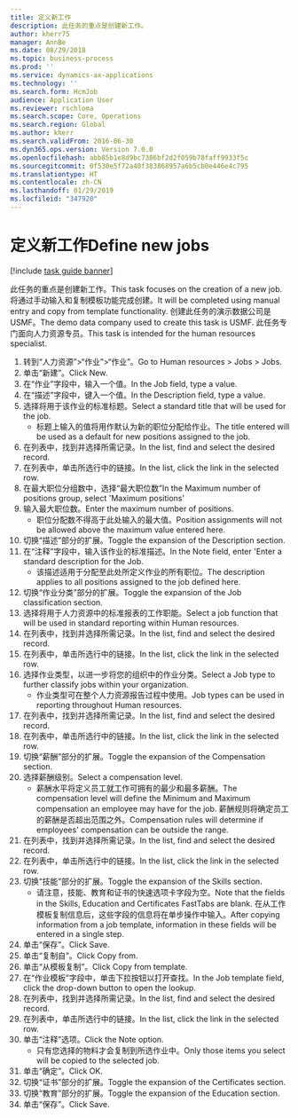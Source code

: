 ```yaml
---
title: 定义新工作
description: 此任务的重点是创建新工作。
author: kherr75
manager: AnnBe
ms.date: 08/29/2018
ms.topic: business-process
ms.prod: ''
ms.service: dynamics-ax-applications
ms.technology: ''
ms.search.form: HcmJob
audience: Application User
ms.reviewer: rschloma
ms.search.scope: Core, Operations
ms.search.region: Global
ms.author: kherr
ms.search.validFrom: 2016-06-30
ms.dyn365.ops.version: Version 7.0.0
ms.openlocfilehash: abb85b1e8d9bc7386bf2d2f059b78faff9933f5c
ms.sourcegitcommit: 0f530e5f72a40f383868957a6b5cb0e446e4c795
ms.translationtype: HT
ms.contentlocale: zh-CN
ms.lasthandoff: 01/29/2019
ms.locfileid: "347920"
---
```

# <a name="define-new-jobs"></a><span data-ttu-id="28b94-103">定义新工作</span><span class="sxs-lookup"><span data-stu-id="28b94-103">Define new jobs</span></span>

[!include [task guide banner](../../includes/task-guide-banner.md)]

<span data-ttu-id="28b94-104">此任务的重点是创建新工作。</span><span class="sxs-lookup"><span data-stu-id="28b94-104">This task focuses on the creation of a new job.</span></span> <span data-ttu-id="28b94-105">将通过手动输入和复制模板功能完成创建。</span><span class="sxs-lookup"><span data-stu-id="28b94-105">It will be completed using manual entry and copy from template functionality.</span></span> <span data-ttu-id="28b94-106">创建此任务的演示数据公司是 USMF。</span><span class="sxs-lookup"><span data-stu-id="28b94-106">The demo data company used to create this task is USMF.</span></span> <span data-ttu-id="28b94-107">此任务专门面向人力资源专员。</span><span class="sxs-lookup"><span data-stu-id="28b94-107">This task is intended for the human resources specialist.</span></span>

1. <span data-ttu-id="28b94-108">转到“人力资源”>“作业”>“作业”。</span><span class="sxs-lookup"><span data-stu-id="28b94-108">Go to Human resources > Jobs > Jobs.</span></span>
2. <span data-ttu-id="28b94-109">单击“新建”。</span><span class="sxs-lookup"><span data-stu-id="28b94-109">Click New.</span></span>
3. <span data-ttu-id="28b94-110">在“作业”字段中，输入一个值。</span><span class="sxs-lookup"><span data-stu-id="28b94-110">In the Job field, type a value.</span></span>
4. <span data-ttu-id="28b94-111">在“描述”字段中，键入一个值。</span><span class="sxs-lookup"><span data-stu-id="28b94-111">In the Description field, type a value.</span></span>
5. <span data-ttu-id="28b94-112">选择将用于该作业的标准标题。</span><span class="sxs-lookup"><span data-stu-id="28b94-112">Select a standard title that will be used for the job.</span></span> 
    * <span data-ttu-id="28b94-113">标题上输入的值将用作默认为新的职位分配给作业。</span><span class="sxs-lookup"><span data-stu-id="28b94-113">The title entered will be used as a default for new positions assigned to the job.</span></span>  
6. <span data-ttu-id="28b94-114">在列表中，找到并选择所需记录。</span><span class="sxs-lookup"><span data-stu-id="28b94-114">In the list, find and select the desired record.</span></span>
7. <span data-ttu-id="28b94-115">在列表中，单击所选行中的链接。</span><span class="sxs-lookup"><span data-stu-id="28b94-115">In the list, click the link in the selected row.</span></span>
8. <span data-ttu-id="28b94-116">在最大职位分组数中，选择“最大职位数”</span><span class="sxs-lookup"><span data-stu-id="28b94-116">In the Maximum number of positions group, select 'Maximum positions'</span></span>
9. <span data-ttu-id="28b94-117">输入最大职位数。</span><span class="sxs-lookup"><span data-stu-id="28b94-117">Enter the maximum number of positions.</span></span> 
    * <span data-ttu-id="28b94-118">职位分配数不得高于此处输入的最大值。</span><span class="sxs-lookup"><span data-stu-id="28b94-118">Position assignments will not be allowed above the maximum value entered here.</span></span>  
10. <span data-ttu-id="28b94-119">切换“描述”部分的扩展。</span><span class="sxs-lookup"><span data-stu-id="28b94-119">Toggle the expansion of the Description section.</span></span>
11. <span data-ttu-id="28b94-120">在“注释”字段中，输入该作业的标准描述。</span><span class="sxs-lookup"><span data-stu-id="28b94-120">In the Note field, enter 'Enter a standard description for the Job.</span></span>
    * <span data-ttu-id="28b94-121">该描述适用于分配至此处所定义作业的所有职位。</span><span class="sxs-lookup"><span data-stu-id="28b94-121">The description applies to all positions assigned to the job defined here.</span></span>  
12. <span data-ttu-id="28b94-122">切换“作业分类”部分的扩展。</span><span class="sxs-lookup"><span data-stu-id="28b94-122">Toggle the expansion of the Job classification section.</span></span>
13. <span data-ttu-id="28b94-123">选择将用于人力资源中的标准报表的工作职能。</span><span class="sxs-lookup"><span data-stu-id="28b94-123">Select a job function that will be used in standard reporting within Human resources.</span></span>
14. <span data-ttu-id="28b94-124">在列表中，找到并选择所需记录。</span><span class="sxs-lookup"><span data-stu-id="28b94-124">In the list, find and select the desired record.</span></span>
15. <span data-ttu-id="28b94-125">在列表中，单击所选行中的链接。</span><span class="sxs-lookup"><span data-stu-id="28b94-125">In the list, click the link in the selected row.</span></span>
16. <span data-ttu-id="28b94-126">选择作业类型，以进一步将您的组织中的作业分类。</span><span class="sxs-lookup"><span data-stu-id="28b94-126">Select a Job type to further classify jobs within your organization.</span></span> 
    * <span data-ttu-id="28b94-127">作业类型可在整个人力资源报告过程中使用。</span><span class="sxs-lookup"><span data-stu-id="28b94-127">Job types can be used in reporting throughout Human resources.</span></span>  
17. <span data-ttu-id="28b94-128">在列表中，找到并选择所需记录。</span><span class="sxs-lookup"><span data-stu-id="28b94-128">In the list, find and select the desired record.</span></span>
18. <span data-ttu-id="28b94-129">在列表中，单击所选行中的链接。</span><span class="sxs-lookup"><span data-stu-id="28b94-129">In the list, click the link in the selected row.</span></span>
19. <span data-ttu-id="28b94-130">切换“薪酬”部分的扩展。</span><span class="sxs-lookup"><span data-stu-id="28b94-130">Toggle the expansion of the Compensation section.</span></span>
20. <span data-ttu-id="28b94-131">选择薪酬级别。</span><span class="sxs-lookup"><span data-stu-id="28b94-131">Select a compensation level.</span></span>
    * <span data-ttu-id="28b94-132">薪酬水平将定义员工就工作可拥有的最少和最多薪酬。</span><span class="sxs-lookup"><span data-stu-id="28b94-132">The compensation level will define the Minimum and Maximum compensation an employee may have for the job.</span></span> <span data-ttu-id="28b94-133">薪酬规则将确定员工的薪酬是否超出范围之外。</span><span class="sxs-lookup"><span data-stu-id="28b94-133">Compensation rules will determine if employees' compensation can be outside the range.</span></span>  
21. <span data-ttu-id="28b94-134">在列表中，找到并选择所需记录。</span><span class="sxs-lookup"><span data-stu-id="28b94-134">In the list, find and select the desired record.</span></span>
22. <span data-ttu-id="28b94-135">在列表中，单击所选行中的链接。</span><span class="sxs-lookup"><span data-stu-id="28b94-135">In the list, click the link in the selected row.</span></span>
23. <span data-ttu-id="28b94-136">切换“技能”部分的扩展。</span><span class="sxs-lookup"><span data-stu-id="28b94-136">Toggle the expansion of the Skills section.</span></span>
    * <span data-ttu-id="28b94-137">请注意，技能、教育和证书的快速选项卡字段为空。</span><span class="sxs-lookup"><span data-stu-id="28b94-137">Note that the fields in the Skills, Education and Certificates FastTabs are blank.</span></span> <span data-ttu-id="28b94-138">在从工作模板复制信息后，这些字段的信息将在单步操作中输入。</span><span class="sxs-lookup"><span data-stu-id="28b94-138">After copying information from a job template, information in these fields will be entered in a single step.</span></span>   
24. <span data-ttu-id="28b94-139">单击“保存”。</span><span class="sxs-lookup"><span data-stu-id="28b94-139">Click Save.</span></span>
25. <span data-ttu-id="28b94-140">单击“复制自”。</span><span class="sxs-lookup"><span data-stu-id="28b94-140">Click Copy from.</span></span>
26. <span data-ttu-id="28b94-141">单击“从模板复制”。</span><span class="sxs-lookup"><span data-stu-id="28b94-141">Click Copy from template.</span></span>
27. <span data-ttu-id="28b94-142">在“作业模板”字段中，单击下拉按钮以打开查找。</span><span class="sxs-lookup"><span data-stu-id="28b94-142">In the Job template field, click the drop-down button to open the lookup.</span></span>
28. <span data-ttu-id="28b94-143">在列表中，找到并选择所需记录。</span><span class="sxs-lookup"><span data-stu-id="28b94-143">In the list, find and select the desired record.</span></span>
29. <span data-ttu-id="28b94-144">在列表中，单击所选行中的链接。</span><span class="sxs-lookup"><span data-stu-id="28b94-144">In the list, click the link in the selected row.</span></span>
30. <span data-ttu-id="28b94-145">单击“注释”选项。</span><span class="sxs-lookup"><span data-stu-id="28b94-145">Click the Note option.</span></span>
    * <span data-ttu-id="28b94-146">只有您选择的物料才会复制到所选作业中。</span><span class="sxs-lookup"><span data-stu-id="28b94-146">Only those items you select will be copied to the selected job.</span></span>    
31. <span data-ttu-id="28b94-147">单击“确定”。</span><span class="sxs-lookup"><span data-stu-id="28b94-147">Click OK.</span></span>
32. <span data-ttu-id="28b94-148">切换“证书”部分的扩展。</span><span class="sxs-lookup"><span data-stu-id="28b94-148">Toggle the expansion of the Certificates section.</span></span>
33. <span data-ttu-id="28b94-149">切换“教育”部分的扩展。</span><span class="sxs-lookup"><span data-stu-id="28b94-149">Toggle the expansion of the Education section.</span></span>
34. <span data-ttu-id="28b94-150">单击“保存”。</span><span class="sxs-lookup"><span data-stu-id="28b94-150">Click Save.</span></span>

